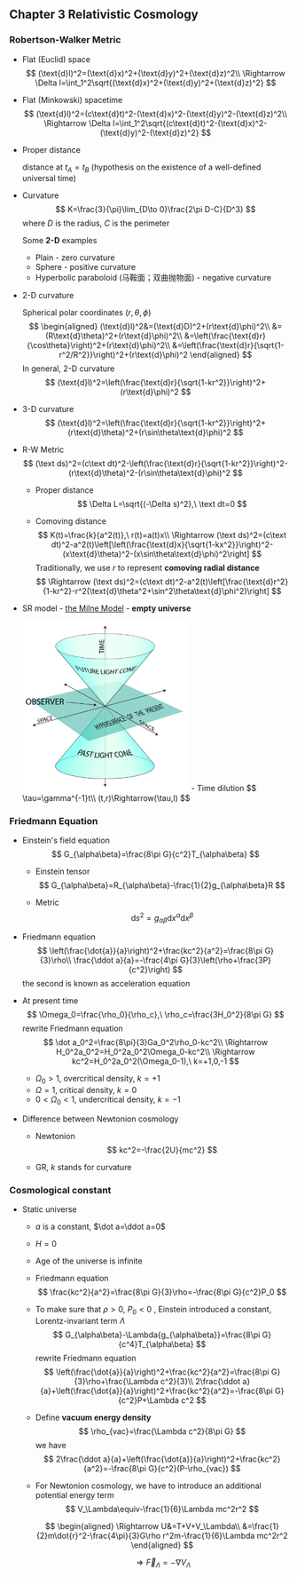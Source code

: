 ## Chapter 3 Relativistic Cosmology

### Robertson-Walker Metric

- Flat (Euclid) space
  $$
  (\text{d}l)^2=(\text{d}x)^2+(\text{d}y)^2+(\text{d}z)^2\\
  \Rightarrow \Delta l=\int_1^2\sqrt{(\text{d}x)^2+(\text{d}y)^2+(\text{d}z)^2}
  $$

- Flat (Minkowski) spacetime
  $$
  (\text{d}l)^2=(c\text{d}t)^2-(\text{d}x)^2-(\text{d}y)^2-(\text{d}z)^2\\
  \Rightarrow \Delta l=\int_1^2\sqrt{(c\text{d}t)^2-(\text{d}x)^2-(\text{d}y)^2-(\text{d}z)^2}
  $$

- Proper distance

  distance at $t_A=t_B$ (hypothesis on the existence of a well-defined universal time)

- Curvature
  $$
  K=\frac{3}{\pi}\lim_{D\to 0}\frac{2\pi D-C}{D^3}
  $$
  where $D​$ is the radius, $C​$ is the perimeter

  Some **2-D​** examples

  - Plain - zero curvature
  - Sphere - positive curvature
  - Hyperbolic paraboloid (马鞍面；双曲抛物面) - negative curvature

- 2-D curvature

  Spherical polar coordinates $(r,\theta,\phi)$
  $$
  \begin{aligned}
  (\text{d}l)^2&=(\text{d}D)^2+(r\text{d}\phi)^2\\
  &=(R\text{d}\theta)^2+(r\text{d}\phi)^2\\
  &=\left(\frac{\text{d}r}{\cos\theta}\right)^2+(r\text{d}\phi)^2\\
  &=\left(\frac{\text{d}r}{\sqrt{1-r^2/R^2}}\right)^2+(r\text{d}\phi)^2
  \end{aligned}
  $$
  In general, 2-D curvature
  $$
  (\text{d}l)^2=\left(\frac{\text{d}r}{\sqrt{1-kr^2}}\right)^2+(r\text{d}\phi)^2
  $$

- 3-D curvature
  $$
  (\text{d}l)^2=\left(\frac{\text{d}r}{\sqrt{1-kr^2}}\right)^2+(r\text{d}\theta)^2+(r\sin\theta\text{d}\phi)^2
  $$

- R-W Metric
  $$
  (\text ds)^2=(c\text dt)^2-\left(\frac{\text{d}r}{\sqrt{1-kr^2}}\right)^2-(r\text{d}\theta)^2-(r\sin\theta\text{d}\phi)^2
  $$

  - Proper distance
    $$
    \Delta L=\sqrt{(-\Delta s)^2},\ \text dt=0
    $$

  - Comoving distance
    $$
    K(t)=\frac{k}{a^2(t)},\ r(t)=a(t)x\\
    \Rightarrow (\text ds)^2=(c\text dt)^2-a^2(t)\left[\left(\frac{\text{d}x}{\sqrt{1-kx^2}}\right)^2-(x\text{d}\theta)^2-(x\sin\theta\text{d}\phi)^2\right]
    $$
    Traditionally, we use $r$ to represent **comoving radial distance**
    $$
    \Rightarrow (\text ds)^2=(c\text dt)^2-a^2(t)\left[\frac{\text{d}r^2}{1-kr^2}-r^2(\text{d}\theta^2+\sin^2\theta\text{d}\phi^2)\right]
    $$

- SR model - [the Milne Model](https://en.wikipedia.org/wiki/Milne_model) - **empty universe**

  <img src="./fig/World_line.png" style="zoom:30%" />
  - Time dilution
    $$
    \tau=\gamma^{-1}t\\
    (t,r)\Rightarrow(\tau,l)
    $$
    

### Friedmann Equation

- Einstein's field equation
  $$
  G_{\alpha\beta}=\frac{8\pi G}{c^2}T_{\alpha\beta}
  $$

  - Einstein tensor
    $$
    G_{\alpha\beta}=R_{\alpha\beta}-\frac{1}{2}g_{\alpha\beta}R
    $$

  - Metric
    $$
    \mathrm ds^2=g_{\alpha\beta}\mathrm dx^\alpha\mathrm dx^\beta
    $$
    

- Friedmann equation
  $$
  \left(\frac{\dot{a}}{a}\right)^2+\frac{kc^2}{a^2}=\frac{8\pi G}{3}\rho\\
  \frac{\ddot a}{a}=-\frac{4\pi G}{3}\left(\rho+\frac{3P}{c^2}\right)
  $$
  the second is known as acceleration equation

- At present time
  $$
  \Omega_0=\frac{\rho_0}{\rho_c},\ \rho_c=\frac{3H_0^2}{8\pi G}
  $$
  rewrite Friedmann equation
  $$
  \dot a_0^2=\frac{8\pi}{3}Ga_0^2\rho_0-kc^2\\
  \Rightarrow H_0^2a_0^2=H_0^2a_0^2\Omega_0-kc^2\\
  \Rightarrow kc^2=H_0^2a_0^2(\Omega_0-1),\ k=+1,0,-1
  $$

  - $\Omega_0>1$, overcritical density, $k=+1$
  - $\Omega=1$, critical density, $k=0$
  - $0<\Omega_0<1$, undercritical density, $k=-1$

- Difference between Newtonion cosmology

  - Newtonion
    $$
    kc^2=-\frac{2U}{mc^2}
    $$

  - GR, $k$ stands for curvature

### Cosmological constant

- Static universe

  - $a$ is a constant, $\dot a=\ddot a=0$

  - $H=0$

  - Age of the universe is infinite

  - Friedmann equation
    $$
    \frac{kc^2}{a^2}=\frac{8\pi G}{3}\rho=-\frac{8\pi G}{c^2}P_0
    $$

  - To make sure that $\rho>0$, $P_0<0$ , Einstein introduced a constant, Lorentz-invariant term $\Lambda$
    $$
    G_{\alpha\beta}-\Lambda{g_{\alpha\beta}}=\frac{8\pi G}{c^4}T_{\alpha\beta}
    $$
    rewrite Friedmann equation
    $$
    \left(\frac{\dot{a}}{a}\right)^2+\frac{kc^2}{a^2}=\frac{8\pi G}{3}\rho+\frac{\Lambda c^2}{3}\\
    2\frac{\ddot a}{a}+\left(\frac{\dot{a}}{a}\right)^2+\frac{kc^2}{a^2}=-\frac{8\pi G}{c^2}P+\Lambda c^2
    $$

  - Define **vacuum energy density**
    $$
    \rho_{vac}=\frac{\Lambda c^2}{8\pi G}
    $$
    we have
    $$
    2\frac{\ddot a}{a}+\left(\frac{\dot{a}}{a}\right)^2+\frac{kc^2}{a^2}=-\frac{8\pi G}{c^2}(P-\rho_{vac})
    $$

  - For Newtonion cosmology, we have to introduce an additional potential energy term
    $$
    V_\Lambda\equiv-\frac{1}{6}\Lambda mc^2r^2
    $$

    $$
    \begin{aligned}
    \Rightarrow U&=T+V+V_\Lambda\\
    &=\frac{1}{2}m\dot{r}^2-\frac{4\pi}{3}G\rho r^2m-\frac{1}{6}\Lambda mc^2r^2
    \end{aligned}
    $$

    $$
    \Rightarrow \vec F_\Lambda=-\nabla V_\Lambda
    $$


